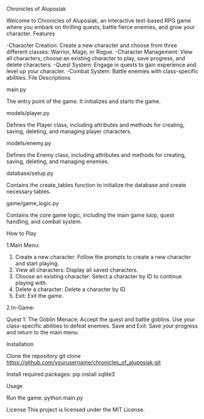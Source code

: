 Chronicles of Aluposiak

Welcome to Chronicles of Aluposiak, an interactive text-based RPG game where you embark on thrilling quests, battle fierce enemies, and grow your character.
Features

-Character Creation: Create a new character and choose from three different classes: Warrior, Mage, or Rogue.
-Character Management: View all characters, choose an existing character to play, save progress, and delete characters.
-Quest System: Engage in quests to gain experience and level up your character.
-Combat System: Battle enemies with class-specific abilities.
File Descriptions

main.py

The entry point of the game. It initializes and starts the game.

models/player.py

Defines the Player class, including attributes and methods for creating, saving, deleting, and managing player characters.

models/enemy.py

Defines the Enemy class, including attributes and methods for creating, saving, deleting, and managing enemies.

database/setup.py

Contains the create_tables function to initialize the database and create necessary tables.

game/game_logic.py

Contains the core game logic, including the main game loop, quest handling, and combat system.

How to Play

1.Main Menu:

1. Create a new character: Follow the prompts to create a new character and start playing.
2. View all characters: Display all saved characters.
3. Choose an existing character: Select a character by ID to continue playing with.
4. Delete a character: Delete a character by ID.
5. Exit: Exit the game.
   
2.In-Game:

Quest 1: The Goblin Menace: Accept the quest and battle goblins. Use your class-specific abilities to defeat enemies.
Save and Exit: Save your progress and return to the main menu.

Installation

Clone the repository
git clone https://github.com/yourusername/chronicles_of_aluposiak.git

Install required packages:
pip install sqlite3

Usage

Run the game:
python main.py

License
This project is licensed under the MIT License.

